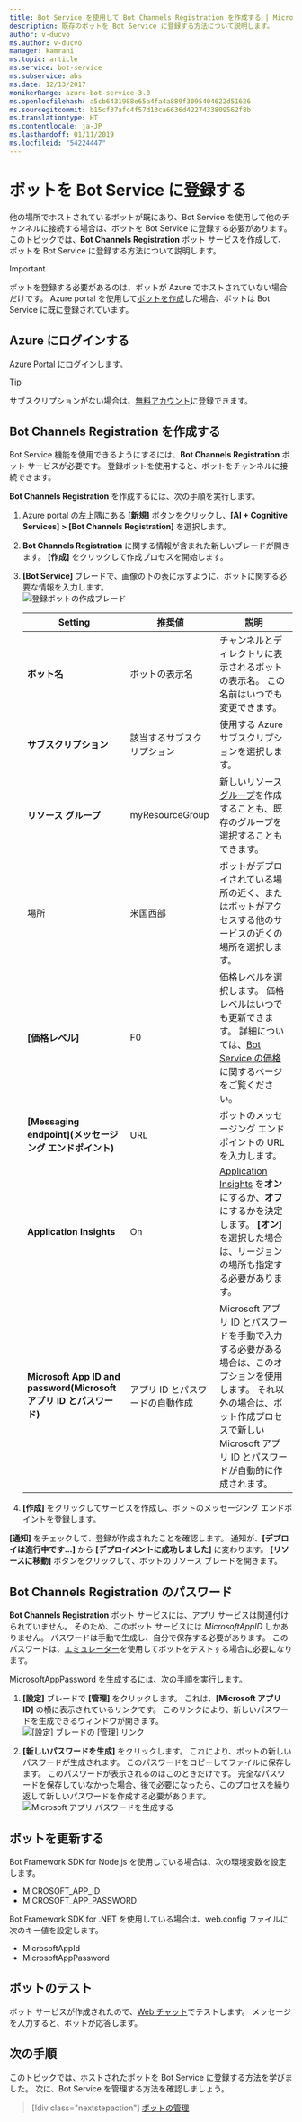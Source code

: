 ```yaml
---
title: Bot Service を使用して Bot Channels Registration を作成する | Microsoft Docs
description: 既存のボットを Bot Service に登録する方法について説明します。
author: v-ducvo
ms.author: v-ducvo
manager: kamrani
ms.topic: article
ms.service: bot-service
ms.subservice: abs
ms.date: 12/13/2017
monikerRange: azure-bot-service-3.0
ms.openlocfilehash: a5cb6431988e65a4fa4a889f3095404622d51626
ms.sourcegitcommit: b15cf37afc4f57d13ca6636d4227433809562f8b
ms.translationtype: HT
ms.contentlocale: ja-JP
ms.lasthandoff: 01/11/2019
ms.locfileid: "54224447"
---
```

# <a name="register-a-bot-with-bot-service"></a>ボットを Bot Service に登録する



他の場所でホストされているボットが既にあり、Bot Service を使用して他のチャンネルに接続する場合は、ボットを Bot Service に登録する必要があります。 このトピックでは、**Bot Channels Registration** ボット サービスを作成して、ボットを Bot Service に登録する方法について説明します。

> [!IMPORTANT] 
> ボットを登録する必要があるのは、ボットが Azure でホストされていない場合だけです。 Azure portal を使用して[ボットを作成](bot-service-quickstart.md)した場合、ボットは Bot Service に既に登録されています。

## <a name="log-in-to-azure"></a>Azure にログインする
[Azure Portal](http://portal.azure.com) にログインします。

> [!TIP]
> サブスクリプションがない場合は、<a href="https://azure.microsoft.com/en-us/free/" target="_blank">無料アカウント</a>に登録できます。

## <a name="create-a-bot-channels-registration"></a>Bot Channels Registration を作成する
Bot Service 機能を使用できるようにするには、**Bot Channels Registration** ボット サービスが必要です。 登録ボットを使用すると、ボットをチャンネルに接続できます。

**Bot Channels Registration** を作成するには、次の手順を実行します。

1. Azure portal の左上隅にある **[新規]** ボタンをクリックし、**[AI + Cognitive Services] > [Bot Channels Registration]** を選択します。 

2. **Bot Channels Registration** に関する情報が含まれた新しいブレードが開きます。 **[作成]** をクリックして作成プロセスを開始します。 

3. **[Bot Service]** ブレードで、画像の下の表に示すように、ボットに関する必要な情報を入力します。  <br/>
   ![登録ボットの作成ブレード](~/media/azure-bot-quickstarts/registration-create-bot-service-blade.png)


   |                    Setting                     |         推奨値         |                                                                                                  説明                                                                                                  |
   |------------------------------------------------|---------------------------------|---------------------------------------------------------------------------------------------------------------------------------------------------------------------------------------------------------------|
   |           <strong>ボット名</strong>            |     ボットの表示名     |                                                  チャンネルとディレクトリに表示されるボットの表示名。 この名前はいつでも変更できます。                                                  |
   |         <strong>サブスクリプション</strong>          |        該当するサブスクリプション        |                                                                                使用する Azure サブスクリプションを選択します。                                                                                 |
   |        <strong>リソース グループ</strong>         |         myResourceGroup         |                                 新しい[リソース グループ](/azure/azure-resource-manager/resource-group-overview#resource-groups)を作成することも、既存のグループを選択することもできます。                                  |
   |                    場所                    |             米国西部             |                                                        ボットがデプロイされている場所の近く、またはボットがアクセスする他のサービスの近くの場所を選択します。                                                         |
   |         <strong>[価格レベル]</strong>          |               F0                |             価格レベルを選択します。 価格レベルはいつでも更新できます。 詳細については、[Bot Service の価格](https://azure.microsoft.com/en-us/pricing/details/bot-service/)に関するページをご覧ください。              |
   |      <strong>[Messaging endpoint]\(メッセージング エンドポイント\)</strong>       |               URL               |                                                                               ボットのメッセージング エンドポイントの URL を入力します。                                                                                |
   |     <strong>Application Insights</strong>      |               On                | [Application Insights](bot-service-manage-analytics.md) を<strong>オン</strong>にするか、<strong>オフ</strong>にするかを決定します。 <strong>[オン]</strong> を選択した場合は、リージョンの場所も指定する必要があります。 |
   | <strong>Microsoft App ID and password\(Microsoft アプリ ID とパスワード\)</strong> | アプリ ID とパスワードの自動作成 |              Microsoft アプリ ID とパスワードを手動で入力する必要がある場合は、このオプションを使用します。 それ以外の場合は、ボット作成プロセスで新しい Microsoft アプリ ID とパスワードが自動的に作成されます。               |


4. **[作成]** をクリックしてサービスを作成し、ボットのメッセージング エンドポイントを登録します。

**[通知]** をチェックして、登録が作成されたことを確認します。 通知が、**[デプロイは進行中です...]** から **[デプロイメントに成功しました]** に変わります。 **[リソースに移動]** ボタンをクリックして、ボットのリソース ブレードを開きます。 

## <a name="bot-channels-registration-password"></a>Bot Channels Registration のパスワード

**Bot Channels Registration** ボット サービスには、アプリ サービスは関連付けられていません。 そのため、このボット サービスには *MicrosoftAppID* しかありません。 パスワードは手動で生成し、自分で保存する必要があります。 このパスワードは、[エミュレーター](bot-service-debug-emulator.md)を使用してボットをテストする場合に必要になります。

MicrosoftAppPassword を生成するには、次の手順を実行します。

1. **[設定]** ブレードで **[管理]** をクリックします。 これは、**[Microsoft アプリ ID]** の横に表示されているリンクです。 このリンクにより、新しいパスワードを生成できるウィンドウが開きます。 <br/>
  ![[設定] ブレードの [管理] リンク](~/media/azure-bot-quickstarts/registration-settings-manage-link.png)

2. **[新しいパスワードを生成]** をクリックします。 これにより、ボットの新しいパスワードが生成されます。 このパスワードをコピーしてファイルに保存します。 このパスワードが表示されるのはこのときだけです。 完全なパスワードを保存していなかった場合、後で必要になったら、このプロセスを繰り返して新しいパスワードを作成する必要があります。 <br/>
  ![Microsoft アプリ パスワードを生成する](~/media/azure-bot-quickstarts/registration-generate-app-password.png)

## <a name="update-the-bot"></a>ボットを更新する

Bot Framework SDK for Node.js を使用している場合は、次の環境変数を設定します。

* MICROSOFT_APP_ID
* MICROSOFT_APP_PASSWORD

Bot Framework SDK for .NET を使用している場合は、web.config ファイルに次のキー値を設定します。

* MicrosoftAppId
* MicrosoftAppPassword

## <a name="test-the-bot"></a>ボットのテスト

ボット サービスが作成されたので、[Web チャット](bot-service-manage-test-webchat.md)でテストします。 メッセージを入力すると、ボットが応答します。

## <a name="next-steps"></a>次の手順

このトピックでは、ホストされたボットを Bot Service に登録する方法を学びました。 次に、Bot Service を管理する方法を確認しましょう。

> [!div class="nextstepaction"]
> [ボットの管理](bot-service-manage-overview.md)

